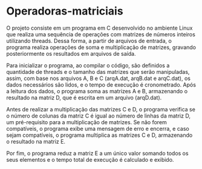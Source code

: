 # Operadoras-matriciais
  O projeto consiste em um programa em C desenvolvido no ambiente Linux que realiza uma sequência de operações com matrizes de números inteiros utilizando threads. Dessa forma, a partir de arquivos de entrada, o programa realiza operações de soma e multiplicação de matrizes, gravando posteriormente os resultados em arquivos de saída.
  
  Para inicializar o programa, ao compilar o código, são definidos a quantidade de threads e o tamanho das matrizes que serão manipuladas, assim, com base nos arquivos A, B e C (arqA.dat, arqB.dat e arqC.dat), os dados necessários são lidos, e o tempo de execução é cronometrado. Após a leitura dos dados, o programa soma as matrizes A e B, armazenando o resultado na matriz D, que é escrita em um arquivo (arqD.dat).
  
  Antes de realizar a multiplicação das matrizes C e D, o programa verifica se o número de colunas da matriz C é igual ao número de linhas da matriz D, um pré-requisito para a multiplicação de matrizes. Se não forem compatíveis, o programa exibe uma mensagem de erro e encerra, e caso sejam compatíveis, o programa multiplica as matrizes C e D, armazenando o resultado na matriz E.
  
  Por fim, o programa reduz a matriz E a um único valor somando todos os seus elementos e o tempo total de execução é calculado e exibido.
